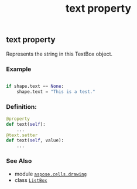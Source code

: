 ﻿---
title: text property
second_title: Aspose.Cells for Python via .NET API References
description: 
type: docs
weight: 990
url: /aspose.cells.drawing/listbox/text/
is_root: false
---

## text property


Represents the string in this TextBox object.

### Example 


```python

if shape.text == None:
    shape.text = "This is a test."

```
### Definition:
```python
@property
def text(self):
    ...
@text.setter
def text(self, value):
    ...
```

### See Also
* module [`aspose.cells.drawing`](../../)
* class [`ListBox`](/cells/python-net/aspose.cells.drawing/listbox)
